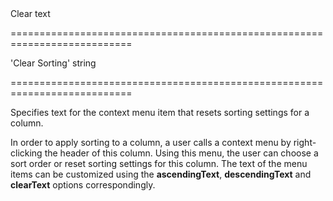 <!--**
/*-------------------------------------------
    Auto-generated file. Do not modify.
-------------------------------------------

**-->
<!--d-->Clear text<!--/d-->
===========================================================================
<!--default-->'Clear Sorting'<!--/default-->
<!--type-->string<!--/type-->
===========================================================================

<!--shortDescription-->
Specifies text for the context menu item that resets sorting settings for a column.
<!--/shortDescription-->

<!--fullDescription-->
In order to apply sorting to a column, a user calls a context menu by right-clicking the header of this column. Using this menu, the user can choose a sort order or reset sorting settings for this column. The text of the menu items can be customized using the **ascendingText**, **descendingText** and **clearText** options correspondingly.
<!--/fullDescription-->